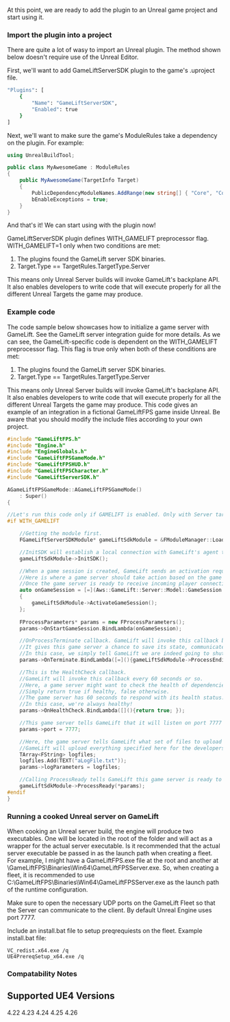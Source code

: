 At this point, we are ready to add the plugin to an Unreal game project and start using it.

### Import the plugin into a project
There are quite a lot of wasy to import an Unreal plugin. The method shown below doesn't require use of the Unreal Editor.

First, we'll want to add GameLiftServerSDK plugin to the game's .uproject file.
```sh
"Plugins": [
	{
		"Name": "GameLiftServerSDK",
		"Enabled": true
	}
]
```
Next, we'll want to make sure the game's ModuleRules take a dependency on the plugin.
For example:
```csharp
using UnrealBuildTool;

public class MyAwesomeGame : ModuleRules
{
	public MyAwesomeGame(TargetInfo Target)
	{
		PublicDependencyModuleNames.AddRange(new string[] { "Core", "CoreUObject", "Engine", "InputCore", "GameLiftServerSDK" });
        bEnableExceptions = true;
	}
}
```

And that's it! We can start using with the plugin now!


GameLiftServerSDK plugin defines WITH_GAMELIFT preprocessor flag.
WITH_GAMELIFT=1 only when two conditions are met:
1. The plugins found the GameLift server SDK binaries.
2. Target.Type == TargetRules.TargetType.Server  

This means only Unreal Server builds will invoke GameLift's backplane API. It also enables developers to write code that will execute properly for all the different Unreal Targets the game may produce.
 
### Example code
The code sample below showcases how to initialize a game server with GameLift. See the GameLift server integration guide for more details.
As we can see, the GameLift-specific code is dependent on the WITH_GAMELIFT preprocessor flag. This flag is true only when both of these conditions are met:
1. The plugins found the GameLift server SDK binaries.
2. Target.Type == TargetRules.TargetType.Server  

This means only Unreal Server builds will invoke GameLift's backplane API. It also enables developers to write code that will execute properly for all the different Unreal Targets the game may produce.
This code gives an example of an integration in a fictional GameLiftFPS game inside Unreal. Be aware that you should modify the include files according to your own project.

```cpp
#include "GameLiftFPS.h"
#include "Engine.h"
#include "EngineGlobals.h"
#include "GameLiftFPSGameMode.h"
#include "GameLiftFPSHUD.h"
#include "GameLiftFPSCharacter.h"
#include "GameLiftServerSDK.h"

AGameLiftFPSGameMode::AGameLiftFPSGameMode()
	: Super()
{

//Let's run this code only if GAMELIFT is enabled. Only with Server targets!
#if WITH_GAMELIFT

	//Getting the module first.
	FGameLiftServerSDKModule* gameLiftSdkModule = &FModuleManager::LoadModuleChecked<FGameLiftServerSDKModule>(FName("GameLiftServerSDK"));

	//InitSDK will establish a local connection with GameLift's agent to enable further communication.
	gameLiftSdkModule->InitSDK();

	//When a game session is created, GameLift sends an activation request to the game server and passes along the game session object containing game properties and other settings.
	//Here is where a game server should take action based on the game session object.
	//Once the game server is ready to receive incoming player connections, it should invoke GameLiftServerAPI.ActivateGameSession()
	auto onGameSession = [=](Aws::GameLift::Server::Model::GameSession gameSession)
	{
		gameLiftSdkModule->ActivateGameSession();
	};
	
	FProcessParameters* params = new FProcessParameters();
	params->OnStartGameSession.BindLambda(onGameSession);

	//OnProcessTerminate callback. GameLift will invoke this callback before shutting down an instance hosting this game server.
	//It gives this game server a chance to save its state, communicate with services, etc., before being shut down.
	//In this case, we simply tell GameLift we are indeed going to shutdown.
	params->OnTerminate.BindLambda([=](){gameLiftSdkModule->ProcessEnding();});

	//This is the HealthCheck callback.
	//GameLift will invoke this callback every 60 seconds or so.
	//Here, a game server might want to check the health of dependencies and such.
	//Simply return true if healthy, false otherwise.
	//The game server has 60 seconds to respond with its health status. GameLift will default to 'false' if the game server doesn't respond in time.
	//In this case, we're always healthy!
	params->OnHealthCheck.BindLambda([](){return true; });

	//This game server tells GameLift that it will listen on port 7777 for incoming player connections.
	params->port = 7777;

	//Here, the game server tells GameLift what set of files to upload when the game session ends.
	//GameLift will upload everything specified here for the developers to fetch later.
	TArray<FString> logfiles;
	logfiles.Add(TEXT("aLogFile.txt"));
	params->logParameters = logfiles;

	//Calling ProcessReady tells GameLift this game server is ready to receive incoming game sessions!
	gameLiftSdkModule->ProcessReady(*params);
#endif
}
```

### Running a cooked Unreal server on GameLift
When cooking an Unreal server build, the engine will produce two executables. One will be located in the root of the folder and will act as a wrapper for the actual server executable. Is it recommended that the actual server executable be passed in as the launch path when creating a fleet.
For example, I might have a GameLiftFPS.exe file at the root and another at \GameLiftFPS\Binaries\Win64\GameLiftFPSServer.exe. So, when creating a fleet, it is recommended to use C:\GameLiftFPS\Binaries\Win64\GameLiftFPSServer.exe as the launch path of the runtime configuration.

Make sure to open the necessary UDP ports on the GameLift Fleet so that the Server can communicate to the client. By default Unreal Engine uses port 7777.

Include an install.bat file to setup preqrequiests on the fleet. Example install.bat file:

````
VC_redist.x64.exe /q
UE4PrereqSetup_x64.exe /q
````

### Compatability Notes
Supported UE4 Versions
------
4.22
4.23
4.24
4.25
4.26


